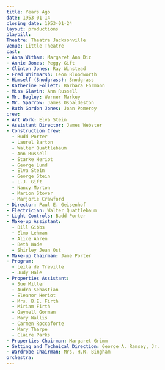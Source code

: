 ```yaml
---
title: Years Ago
date: 1953-01-14
closing_date: 1953-01-24
layout: productions
playbill:
Theatre: Theatre Jacksonville
Venue: Little Theatre
cast:
- Anna Witham: Margaret Ann Diz
- Annie Jones: Peggy Gift
- Clinton Jones: Ray Winstead
- Fred Whitmarsh: Leon Bloodworth
- Himself (Snodgrass): Snodgrass
- Katherine Follett: Barbara Ehrmann
- Miss Glavin: Ann Russell
- Mr. Bagley: Werner Markey
- Mr. Sparrow: James Osbaldeston
- Ruth Gordon Jones: Joan Pomeroy
crew:
- Art Work: Elva Stein
- Assistant Director: James Webster
- Construction Crew:
  - Budd Porter
  - Laurel Barton
  - Walter Quattlebaum
  - Ann Russell
  - Starke Heriot
  - George Lund
  - Elva Stein
  - George Stein
  - L.J. Gift
  - Nancy Morton
  - Marion Stover
  - Marjorie Crawford
- Director: Paul E. Geisenhof
- Electrician: Walter Quattlebaum
- Light Controls: Budd Porter
- Make-up Assistant:
  - Bill Gibbs
  - Elmo Lehman
  - Alice Ahren
  - Beth Wade
  - Shirley Jean Ost
- Make-up Chairman: Jane Porter
- Program:
  - Leila de Treville
  - Judy Hale
- Properties Assistant:
  - Sue Miller
  - Audra Sebastian
  - Eleanor Heriot
  - Mrs. B.E. Firth
  - Miriam Firth
  - Gaynell Gorman
  - Mary Wallis
  - Carmen Roccaforte
  - Mary Tharpe
  - Claire Parks
- Properties Chairman: Margaret Grimm
- Setting and Technical Direction: George A. Ramsey, Jr.
- Wardrobe Chairman: Mrs. H.R. Bingham
orchestra:
---
```


